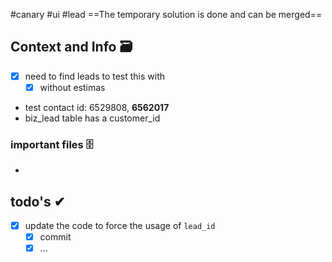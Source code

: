 #canary
#ui
#lead
==The temporary solution is done and can be merged==

## Context and Info 🗃

- [x] need to find leads to test this with
	- [x] without estimas

- test contact id: 6529808, **6562017**
- biz_lead table has a customer_id

### important files 🗄
- 

## todo's ✔

- [x] update the code to force the usage of `lead_id`
	- [x] commit 
	- [x] ...
